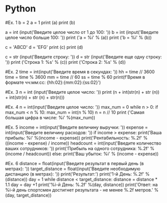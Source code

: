# Python
#Ex. 1
b = 2
a = 1
print (a)
print (b)

a = int (input('Введите целое число от 1 до 100: '))
b = int (input('Введите целое число больше 100: '))
print ('a = %i' % (a))
print ('b = %i' % (b))

c = 'ABCD'
d = 'EFG'
print (c)
print (d)

c = str (input('Введите строку: '))
d = str (input('Введите еще одну строку: '))
print ('Строка 1: %s' % (c))
print ('Строка 2: %s' % (d))

#Ex. 2
time = int(input('Введите время в секундах: '))
hh = time // 3600
time = time % 3600
mm = time // 60
ss = time % 60
print(f'Время в формате чч:мм:сс: {hh:02}:{mm:02}:{ss:02}')


#Ex. 3
n = int (input('Введите целое число: '))
print (n + int(str(n) + str (n)) + int(str(n) + str (n) + str(n)))

#Ex. 4
n = int(input('Введите целое число: '))
max_num = 0
while n > 0:
    if max_num < n % 10:
        max_num = int(n % 10)
    n = n // 10
print ('Самая большая цифра в числе: %i' %(max_num))

#Ex. 5
income = int(input('Введите величину выручки: '))
expense = int(input('Введите величину расходов: '))
if income > expense:
    print('Ваша прибыль: %i' %(income - expense))
    print('Рентабильность: %.2f' %((income - expense) / income))
    headcount = int(input('Введите количество ваших сотрудников: '))
    print('Прибыль на одного сотрудника: %.2f' % (income / headcount))
else:
    print('Ваш убыток: %i' % (income - expense))

#Ex. 6
distance = float(input('Введите результат в первый день (в метрах): '))
target_distance = float(input('Введите необходимую дистанцию (в метрах): '))
print('Результат:')
print('1-й День: %.2f' %(distance))
day = 1
while distance < target_distance:
    distance = distance * 1.1
    day = day +1
    print('%i-й День: %.2f' %(day, distance))
print('Ответ: на %i-й день спортсмен достигнет результата - не менее %.2f метров.' %(day, target_distance))
